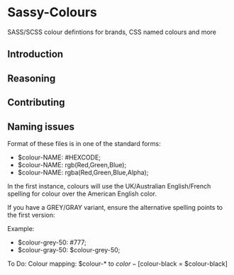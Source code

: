 # Sassy-Colours
SASS/SCSS colour defintions for brands, CSS named colours and more

## Introduction

## Reasoning

## Contributing

## Naming issues

Format of these files is in one of the standard forms:

 * $colour-NAME:                      #HEXCODE;
 * $colour-NAME:                      rgb(Red,Green,Blue);
 * $colour-NAME:                      rgba(Red,Green,Blue,Alpha);

In the first instance, colours will use the UK/Australian English/French spelling for colour over the American English color.

If you have a GREY/GRAY variant, ensure the alternative spelling points to the first version:

Example:

 *    $colour-grey-50:            #777;
 *    $colour-gray-50:            $colour-grey-50;


To Do:
Colour mapping: $colour-* to $color- [$colour-black = $colour-black]
